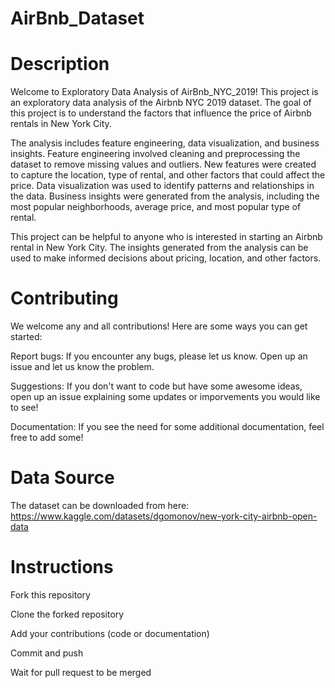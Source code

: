 # AirBnb_Dataset

# Description
Welcome to Exploratory Data Analysis of AirBnb_NYC_2019! This project is an exploratory data analysis of the Airbnb NYC 2019 dataset. The goal of this project is to understand the factors that influence the price of Airbnb rentals in New York City.

The analysis includes feature engineering, data visualization, and business insights. Feature engineering involved cleaning and preprocessing the dataset to remove missing values and outliers. New features were created to capture the location, type of rental, and other factors that could affect the price. Data visualization was used to identify patterns and relationships in the data. Business insights were generated from the analysis, including the most popular neighborhoods, average price, and most popular type of rental.

This project can be helpful to anyone who is interested in starting an Airbnb rental in New York City. The insights generated from the analysis can be used to make informed decisions about pricing, location, and other factors.



# Contributing
We welcome any and all contributions! Here are some ways you can get started:

Report bugs: If you encounter any bugs, please let us know. Open up an issue and let us know the problem.


Suggestions: If you don't want to code but have some awesome ideas, open up an issue explaining some updates or imporvements you would like to see!

Documentation: If you see the need for some additional documentation, feel free to add some!

# Data Source
The dataset can be downloaded from here: https://www.kaggle.com/datasets/dgomonov/new-york-city-airbnb-open-data

# Instructions
Fork this repository

Clone the forked repository

Add your contributions (code or documentation)

Commit and push

Wait for pull request to be merged

